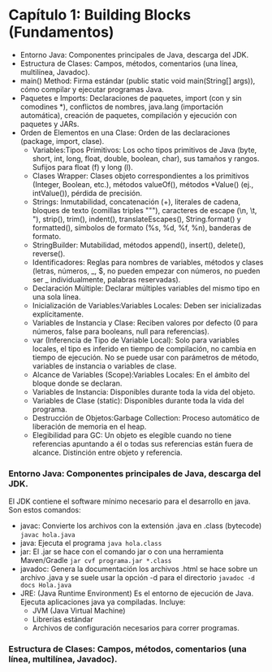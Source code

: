 # Capítulo 1: Building Blocks (Fundamentos) #

- Entorno Java: Componentes principales de Java, descarga del JDK.
- Estructura de Clases: Campos, métodos, comentarios (una línea, multilínea, Javadoc).
- main() Method: Firma estándar (public static void main(String[] args)), cómo compilar y ejecutar programas Java.
- Paquetes e Imports: Declaraciones de paquetes, import (con y sin comodines *), conflictos de nombres, java.lang (importación automática), creación de paquetes, compilación y ejecución con paquetes y JARs.
- Orden de Elementos en una Clase: Orden de las declaraciones (package, import, clase).
    - Variables:Tipos Primitivos: Los ocho tipos primitivos de Java (byte, short, int, long, float, double, boolean, char), sus tamaños y rangos. Sufijos para float (f) y long (l).
    - Clases Wrapper: Clases objeto correspondientes a los primitivos (Integer, Boolean, etc.), métodos valueOf(), métodos *Value() (ej., intValue()), pérdida de precisión.
    - Strings: Inmutabilidad, concatenación (+), literales de cadena, bloques de texto (comillas triples """), caracteres de escape (\n, \t, \"), strip(), trim(), indent(), translateEscapes(), String.format() y formatted(), símbolos de formato (%s, %d, %f, %n), banderas de formato.
    - StringBuilder: Mutabilidad, métodos append(), insert(), delete(), reverse().
    - Identificadores: Reglas para nombres de variables, métodos y clases (letras, números, _, $, no pueden empezar con números, no pueden ser _ individualmente, palabras reservadas). 
    - Declaración Múltiple: Declarar múltiples variables del mismo tipo en una sola línea.
    - Inicialización de Variables:Variables Locales: Deben ser inicializadas explícitamente.
    - Variables de Instancia y Clase: Reciben valores por defecto (0 para números, false para booleans, null para referencias).
    - var (Inferencia de Tipo de Variable Local): Solo para variables locales, el tipo es inferido en tiempo de compilación, no cambia en tiempo de ejecución. No se puede usar con parámetros de método, variables de instancia o variables de clase.
    - Alcance de Variables (Scope):Variables Locales: En el ámbito del bloque donde se declaran.
    - Variables de Instancia: Disponibles durante toda la vida del objeto.
    - Variables de Clase (static): Disponibles durante toda la vida del programa.
    - Destrucción de Objetos:Garbage Collection: Proceso automático de liberación de memoria en el heap.
    - Elegibilidad para GC: Un objeto es elegible cuando no tiene referencias apuntando a él o todas sus referencias están fuera de alcance. Distinción entre objeto y referencia.


### Entorno Java: Componentes principales de Java, descarga del JDK. ###

El JDK contiene el software mínimo necesario para el desarrollo en java. Son estos comandos:

 - javac: Convierte los archivos con la extensión .java en .class (bytecode)
 ```javac hola.java```
 - java: Ejecuta el programa
```java hola.class```
 - jar: El .jar se hace con el comando jar o con una herramienta Maven/Gradle
```jar cvf programa.jar *.class```
 - javadoc: Genera la documentación los archivos .html se hace sobre un archivo .java y se suele usar la opción -d para el directorio
```javadoc -d docs Hola.java```
 - JRE: (Java Runtime Environment) Es el entorno de ejecución de Java. Ejecuta aplicaciones java ya compiladas. Incluye:
   - JVM (Java Virtual Machine)
   - Librerías estándar
   - Archivos de configuración necesarios para correr programas.

### Estructura de Clases: Campos, métodos, comentarios (una línea, multilínea, Javadoc). ###




